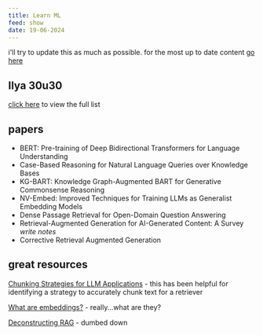 ```yaml
---
title: Learn ML
feed: show
date: 19-06-2024
---
```


i'll try to update this as much as possible. for the most up to date content [go here](https://github.com/sschu48/learn-ml)

## Ilya 30u30
[click here](/note/ilya-30-u-30) to view the full list

## papers

- BERT: Pre-training of Deep Bidirectional Transformers for
Language Understanding
- Case-Based Reasoning for Natural Language Queries
over Knowledge Bases
- KG-BART: Knowledge Graph-Augmented BART for Generative
Commonsense Reasoning
- NV-Embed: Improved Techniques for Training LLMs
as Generalist Embedding Models
- Dense Passage Retrieval for Open-Domain Question Answering
- Retrieval-Augmented Generation for AI-Generated Content: A Survey *write notes*
- Corrective Retrieval Augmented Generation

## great resources

[Chunking Strategies for LLM Applications](https://www.pinecone.io/learn/chunking-strategies/) - this has been helpful for identifying a strategy to accurately chunk text for a retriever

[What are embeddings?](https://vickiboykis.com/what_are_embeddings/index.html) - really...what are they?

[Deconstructing RAG](https://blog.langchain.dev/deconstructing-rag/) - dumbed down